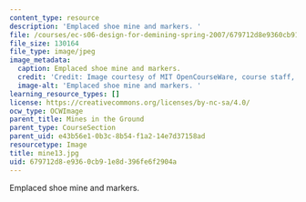 ```yaml
---
content_type: resource
description: 'Emplaced shoe mine and markers. '
file: /courses/ec-s06-design-for-demining-spring-2007/679712d8e9360cb91e8d396fe6f2904a_mine13.jpg
file_size: 130164
file_type: image/jpeg
image_metadata:
  caption: Emplaced shoe mine and markers.
  credit: 'Credit: Image courtesy of MIT OpenCourseWare, course staff, and students.'
  image-alt: 'Emplaced shoe mine and markers. '
learning_resource_types: []
license: https://creativecommons.org/licenses/by-nc-sa/4.0/
ocw_type: OCWImage
parent_title: Mines in the Ground
parent_type: CourseSection
parent_uid: e43b56e1-0b3c-8b54-f1a2-14e7d37158ad
resourcetype: Image
title: mine13.jpg
uid: 679712d8-e936-0cb9-1e8d-396fe6f2904a
---
```

Emplaced shoe mine and markers. 